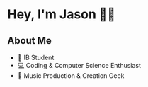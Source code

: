 # Hey, I'm Jason 👋🏻

## About Me
- 🏫 IB Student 
- 💻 Coding & Computer Science Enthusiast
- 🎹 Music Production & Creation Geek



<!--
**JY0850/JY0850** is a ✨ _special_ ✨ repository because its `README.md` (this file) appears on your GitHub profile.

Here are some ideas to get you started:

- 🔭 I’m currently working on ...
- 🌱 I’m currently learning ...
- 👯 I’m looking to collaborate on ...
- 🤔 I’m looking for help with ...
- 💬 Ask me about ...
- 📫 How to reach me: ...
- 😄 Pronouns: ...
- ⚡ Fun fact: ...
-->
